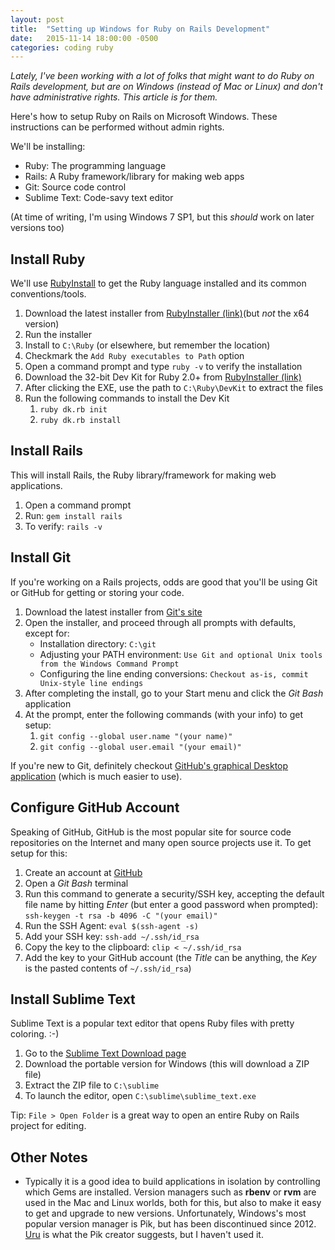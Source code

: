 ```yaml
---
layout: post
title:  "Setting up Windows for Ruby on Rails Development"
date:   2015-11-14 18:00:00 -0500
categories: coding ruby
---
```


*Lately, I've been working with a lot of folks that might want to do Ruby on Rails development, but are on Windows (instead of Mac or Linux) and don't have administrative rights. This article is for them.*

Here's how to setup Ruby on Rails on Microsoft Windows. These instructions can be performed without admin rights.

We'll be installing:

- Ruby: The programming language
- Rails: A Ruby framework/library for making web apps
- Git: Source code control
- Sublime Text: Code-savy text editor

(At time of writing, I'm using Windows 7 SP1, but this *should* work on later versions too)

## Install Ruby

We'll use [RubyInstall](ruby-installer) to get the Ruby language installed and its common conventions/tools.

1. Download the latest installer from [RubyInstaller (link)](ruby-installer)(but *not* the x64 version)
1. Run the installer
1. Install to `C:\Ruby` (or elsewhere, but remember the location)
1. Checkmark the `Add Ruby executables to Path` option
1. Open a command prompt and type `ruby -v` to verify the installation
1. Download the 32-bit Dev Kit for Ruby 2.0+ from [RubyInstaller (link)](ruby-installer)
1. After clicking the EXE, use the path to `C:\Ruby\DevKit` to extract the files
1. Run the following commands to install the Dev Kit
    1. `ruby dk.rb init`
    1. `ruby dk.rb install`

## Install Rails

This will install Rails, the Ruby library/framework for making web applications.

1. Open a command prompt
1. Run: `gem install rails`
1. To verify: `rails -v`

## Install Git

If you're working on a Rails projects, odds are good that you'll be using Git or GitHub for getting or storing your code.

1. Download the latest installer from [Git's site](git)
1. Open the installer, and proceed through all prompts with defaults, except for:
    - Installation directory: `C:\git`
    - Adjusting your PATH environment: `Use Git and optional Unix tools from the Windows Command Prompt`
    - Configuring the line ending conversions: `Checkout as-is, commit Unix-style line endings`
1. After completing the install, go to your Start menu and click the *Git Bash* application
1. At the prompt, enter the following commands (with your info) to get setup:
    1. `git config --global user.name "(your name)"`
    1. `git config --global user.email "(your email)"`

If you're new to Git, definitely checkout [GitHub's graphical Desktop application](github-desktop) (which is much easier to use).

## Configure GitHub Account

Speaking of GitHub, GitHub is the most popular site for source code repositories on the Internet and many open source projects use it. To get setup for this:

1. Create an account at [GitHub](github)
1. Open a *Git Bash* terminal
1. Run this command to generate a security/SSH key, accepting the default file name by hitting *Enter* (but enter a good password when prompted): `ssh-keygen -t rsa -b 4096 -C "(your email)"`
1. Run the SSH Agent: `eval $(ssh-agent -s)`
1. Add your SSH key: `ssh-add ~/.ssh/id_rsa`
1. Copy the key to the clipboard: `clip < ~/.ssh/id_rsa`
1. Add the key to your GitHub account (the *Title* can be anything, the *Key* is the pasted contents of `~/.ssh/id_rsa`)

## Install Sublime Text

Sublime Text is a popular text editor that opens Ruby files with pretty coloring. :-)

1. Go to the [Sublime Text Download page](http://www.sublimetext.com/2)
1. Download the portable version for Windows (this will download a ZIP file)
1. Extract the ZIP file to `C:\sublime`
1. To launch the editor, open `C:\sublime\sublime_text.exe`

Tip: `File > Open Folder` is a great way to open an entire Ruby on Rails project for editing.

## Other Notes

- Typically it is a good idea to build applications in isolation by controlling which Gems are installed. Version managers such as **rbenv** or **rvm** are used in the Mac and Linux worlds, both for this, but also to make it easy to get and upgrade to new versions. Unfortunately, Windows's most popular version manager is Pik, but has been discontinued since 2012. [Uru](uru) is what the Pik creator suggests, but I haven't used it.


[github-desktop]: https://desktop.github.com
[github-settings-ssh]: https://github.com/settings/ssh
[github]: https://github.com
[git]: https://git-scm.com
[ruby-installer]: http://rubyinstaller.org/downloads
[sublime]: http://www.sublimetext.com/2
[uru]: https://bitbucket.org/jonforums/uru
